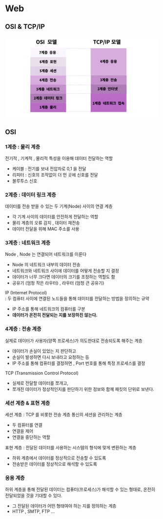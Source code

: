# Web

## OSI & TCP/IP
![WEB](OSI.png)

## OSI
### 1계층 : 물리 계층
전기적 , 기계적 , 물리적 특성을 이용해 데이터 전달하는 역할   

- 케이블 : 전기를 보내 전압차로 0,1 을 전달
- 리피터 : 신호의 조작없이 더 먼 곳에 신호를 전달
- 블루투스 신호

### 2계층 : 데이터 링크 계층
데이터를 전송 받을 수 있는 두 기계(Node) 사이의 연결 계층
- 각 기계 사이의 데이터를 안전하게 전달하는 역할
- 물리 계층의 오류 감지 , 데이터 재전송
- 데이터 전달을 위해 MAC 주소를 사용

### 3계층 : 네트워크 계층
Node , Node 는 연결되어 네트워크를 이룬다
- Node 의 네트워크 내부의 데이터 전송
- 네트워크와 네트워크 사이에 데이터를 어떻게 전송할 지 결정
- 데이터가 너무 크다면 데이터의 크기를 조정하는 역할도 함
- 공유기 (엄청 작은 라우터) , 라우터 (엄청 큰 공유기)

IP (Internet Protocol)   
: 두 컴퓨터 사이에 연결된 노드들을 통해 데이터를 전달하는 방법을 정의하는 규약  

- IP 주소를 통해 네트워크의 컴퓨터를 구분
- **데이터가 온전히 전달되는 지를 보장하진 않는다.**

### 4계층 : 전송 계층
실제로 데이터가 사용자(양쪽 프로세스)가 의도한대로 전송되도록 해주는 계층
- 데이터가 손실이 있었는 지 판단하고
- 손실이 발생하면 다시 보내라고 요청하는 등
- IP 주소를 통해 컴퓨터를 결정하면 , Port 번호를 통해 특정 프로세스를 결정

TCP (Transmission Control Protocol)
- 실제로 전달할 데이터를 쪼개고,
- 쪼개진 데이터가 정상적인지를 판단하기 위한 정보와 함께 패킷의 단위로 보낸다.

### 세션 계층 & 표현 계층
세션 계층
: TCP 를 비롯한 전송 계층 통신의 세션을 관리하는 계층   
- 두 컴퓨터를 연결   
- 연결을 제어   
- 연결을 중단하는 역할

표현 계층
: 전달된 데이터를 사용하는 시스템의 형식에 맞게 변환하는 계층   
- 하위 계층에서 데이터를 정상적으로 전송할 수 있도록   
- 전송받은 데이터를 정상적으로 해석할 수 있도록

### 응용 계층
하위 계층을 통해 전달된 데이터는 컴퓨터(프로세스)가 해석할 수 있는 형태로,
온전히 전달되었을 것을 기대할 수 있다.
- 그 전달된 데이터가 어떤 형태여야 하는 지를 정의하는 계층
- HTTP , SMTP, FTP ...
